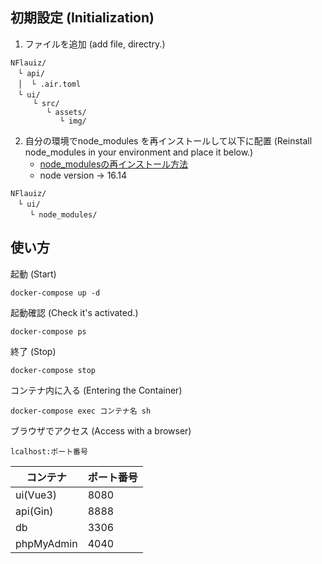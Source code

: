 ## 初期設定 (Initialization)
1. ファイルを追加 (add file, directry.)
```
NFlauiz/
　└ api/
　│  └ .air.toml
　└ ui/
     └ src/
        └ assets/
           └ img/
```

2. 自分の環境でnode_modules を再インストールして以下に配置 (Reinstall node_modules in your environment and place it below.)
    * [node_modulesの再インストール方法](https://zenn.dev/mo_ri_regen/articles/node-modules-article)
    * node version -> 16.14
```
NFlauiz/
　└ ui/
　 　└ node_modules/
```


## 使い方
起動 (Start)
```
docker-compose up -d
```

起動確認 (Check it's activated.)
```
docker-compose ps
```

終了 (Stop)
```
docker-compose stop
```

コンテナ内に入る (Entering the Container)
```
docker-compose exec コンテナ名 sh
```

ブラウザでアクセス (Access with a browser)
```
lcalhost:ポート番号
```
|  コンテナ  |  ポート番号  |
| ---- | ---- |
|  ui(Vue3)  |  8080  |
| api(Gin) | 8888 |
|  db  |  3306  |
|  phpMyAdmin  |  4040  |
